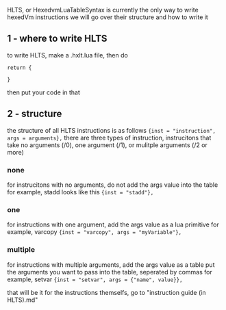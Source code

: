 HLTS, or HexedvmLuaTableSyntax is currently the only way to write hexedVm instructions 
we will go over their structure and how to write it

## 1 - where to write HLTS
to write HLTS, make a .hxlt.lua file, then do
```
return {

}
```
then put your code in that

## 2 - structure
the structure of all HLTS instructions is as follows
```{inst = "instruction", args = arguments},```
there are three types of instruction, instrucitons that take no arguments (/0), one argument (/1), or mulitple arguments (/2 or more)

### none
for instrucitons with no arguments, do not add the args value into the table
for example, stadd looks like this
```{inst = "stadd"},```

### one
for instructions with one argument, add the args value as a lua primitive
for example, varcopy
```{inst = "varcopy", args = "myVariable"},```

### multiple
for instructions with multiple arguments, add the args value as a table
put the arguments you want to pass into the table, seperated by commas
for example, setvar
```{inst = "setvar", args = {"name", value}},```

that will be it
for the instructions themselfs, go to "instruction guide (in HLTS).md"